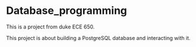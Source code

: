 # Database_programming

This is a project from duke ECE 650.

This project is about building a PostgreSQL database and interacting with it.
